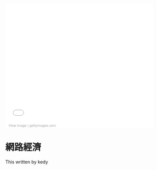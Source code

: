 <div class="getty embed image" style="background-color:#fff;display:inline-block;font-family:'Helvetica Neue',Arial,sans-serif;color:#a7a7a7;font-size:11px;width:100%;max-width:463px;"><div style="overflow:hidden;position:relative;height:0;padding:79.913607% 0 0 0;width:100%;"><iframe src="//embed.gettyimages.com/embed/141510264?et=d3ansuv1T-xKu_-h1mhAbQ&sig=b2OozFgXnla65VUq8h0Vqii-pJXawGGjAO0d-0_yEjo=" width="463" height="370" scrolling="no" frameborder="0" style="display:inline-block;position:absolute;top:0;left:0;width:100%;height:100%;"></iframe></div><p style="margin:0;"></p><div style="padding:0;margin:0 0 0 10px;text-align:left;"><a href="http://www.gettyimages.com/detail/141510264" target="_blank" style="color:#a7a7a7;text-decoration:none;font-weight:normal !important;border:none;display:inline-block;">View image</a> | <a href="http://www.gettyimages.com" target="_blank" style="color:#a7a7a7;text-decoration:none;font-weight:normal !important;border:none;display:inline-block;">gettyimages.com</a></div></div>

# 網路經濟

This written by kedy